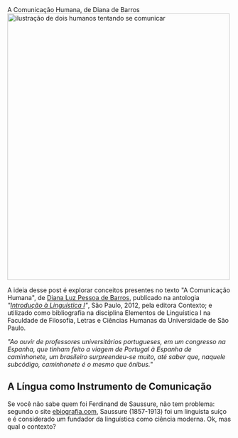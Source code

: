 <!DOCTYPE html>
<html lang="pt-br">
<tittle>A Comunicação Humana, de Diana de Barros</tittle>
<head></head>
<body>
<img src="Um homem falando muitas línguas e outro tentando compreender.jpeg" alt="ilustração de dois humanos tentando se comunicar" width="500" height="600">

<p class="has-text-align-left">A ideia desse post é explorar conceitos presentes no texto "A Comunicação Humana", de <a href="https://pt.wikipedia.org/wiki/Diana_Luz_Pessoa_de_Barros"> Diana Luz Pessoa de Barros</a>, publicado na antologia <em>"<a href="https://edisciplinas.usp.br/pluginfile.php/2550517/mod_label/intro/NEGR%C3%83O_EstruturaDaSentenca.pdf">Introdução à Linguística I</a>"</em>, São Paulo, 2012, pela editora Contexto; e utilizado como bibliografia na disciplina Elementos de Linguística I na Faculdade de Filosofia, Letras e Ciências Humanas da Universidade de São Paulo.</p>
<p><em>"Ao ouvir de professores universitários portugueses, em um congresso na Espanha, que tinham feito a viagem de Portugal à Espanha de caminhonete, um brasileiro surpreendeu-se muito, até saber que, naquele subcódigo, caminhonete é o mesmo que ônibus.</em>"</p>

<h2>A Língua como Instrumento de Comunicação</h2>
<p>Se você não sabe quem foi Ferdinand de Saussure, não tem problema: segundo o site <a href="https://www.ebiografia.com/ferdinand_de_saussure/" target="_blank
    ">ebiografia.com</a>, Saussure (1857-1913) foi um linguista suíço e é considerado um fundador da linguística como ciência moderna. Ok, mas qual o contexto?</p>


</body>
</html>
